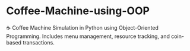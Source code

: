 # Coffee-Machine-using-OOP
☕ Coffee Machine Simulation in Python using Object-Oriented Programming. Includes menu management, resource tracking, and coin-based transactions.
